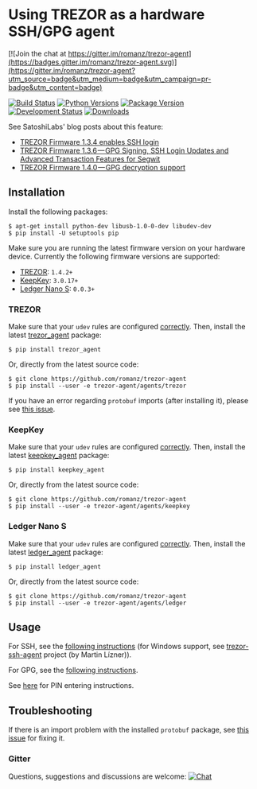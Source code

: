 # Using TREZOR as a hardware SSH/GPG agent

[![Join the chat at https://gitter.im/romanz/trezor-agent](https://badges.gitter.im/romanz/trezor-agent.svg)](https://gitter.im/romanz/trezor-agent?utm_source=badge&utm_medium=badge&utm_campaign=pr-badge&utm_content=badge)

[![Build Status](https://travis-ci.org/romanz/trezor-agent.svg?branch=master)](https://travis-ci.org/romanz/trezor-agent)
[![Python Versions](https://img.shields.io/pypi/pyversions/trezor_agent.svg)](https://pypi.python.org/pypi/trezor_agent/)
[![Package Version](https://img.shields.io/pypi/v/trezor_agent.svg)](https://pypi.python.org/pypi/trezor_agent/)
[![Development Status](https://img.shields.io/pypi/status/trezor_agent.svg)](https://pypi.python.org/pypi/trezor_agent/)
[![Downloads](https://img.shields.io/pypi/dm/trezor_agent.svg)](https://pypi.python.org/pypi/trezor_agent/)

See SatoshiLabs' blog posts about this feature:

- [TREZOR Firmware 1.3.4 enables SSH login](https://medium.com/@satoshilabs/trezor-firmware-1-3-4-enables-ssh-login-86a622d7e609)
- [TREZOR Firmware 1.3.6 — GPG Signing, SSH Login Updates and Advanced Transaction Features for Segwit](https://medium.com/@satoshilabs/trezor-firmware-1-3-6-20a7df6e692)
- [TREZOR Firmware 1.4.0 — GPG decryption support](https://www.reddit.com/r/TREZOR/comments/50h8r9/new_trezor_firmware_fidou2f_and_initial_ethereum/d7420q7/)

## Installation

Install the following packages:

	$ apt-get install python-dev libusb-1.0-0-dev libudev-dev
	$ pip install -U setuptools pip

Make sure you are running the latest firmware version on your hardware device.
Currently the following firmware versions are supported:

 * [TREZOR](https://wallet.trezor.io/data/firmware/releases.json): `1.4.2+`
 * [KeepKey](https://github.com/keepkey/keepkey-firmware/releases): `3.0.17+`
 * [Ledger Nano S](https://github.com/LedgerHQ/blue-app-ssh-agent): `0.0.3+`

### TREZOR

Make sure that your `udev` rules are configured [correctly](https://doc.satoshilabs.com/trezor-user/settingupchromeonlinux.html#manual-configuration-of-udev-rules).
Then, install the latest [trezor_agent](https://pypi.python.org/pypi/trezor_agent) package:

	$ pip install trezor_agent

Or, directly from the latest source code:

	$ git clone https://github.com/romanz/trezor-agent
	$ pip install --user -e trezor-agent/agents/trezor

If you have an error regarding `protobuf` imports (after installing it), please see [this issue](https://github.com/romanz/trezor-agent/issues/28).

### KeepKey

Make sure that your `udev` rules are configured [correctly](https://support.keepkey.com/support/solutions/articles/6000037796-keepkey-wallet-is-not-being-recognized-by-linux).
Then, install the latest [keepkey_agent](https://pypi.python.org/pypi/keepkey_agent) package:

	$ pip install keepkey_agent

Or, directly from the latest source code:

	$ git clone https://github.com/romanz/trezor-agent
	$ pip install --user -e trezor-agent/agents/keepkey

### Ledger Nano S

Make sure that your `udev` rules are configured [correctly](http://support.ledgerwallet.com/knowledge_base/topics/ledger-wallet-is-not-recognized-on-linux).
Then, install the latest [ledger_agent](https://pypi.python.org/pypi/ledger_agent) package:

	$ pip install ledger_agent

Or, directly from the latest source code:

	$ git clone https://github.com/romanz/trezor-agent
	$ pip install --user -e trezor-agent/agents/ledger

## Usage

For SSH, see the [following instructions](README-SSH.md) (for Windows support,
see [trezor-ssh-agent](https://github.com/martin-lizner/trezor-ssh-agent) project (by Martin Lízner)).

For GPG, see the [following instructions](README-GPG.md).

See [here](https://github.com/romanz/python-trezor#pin-entering) for PIN entering instructions.

## Troubleshooting

If there is an import problem with the installed `protobuf` package,
see [this issue](https://github.com/romanz/trezor-agent/issues/28) for fixing it.

### Gitter

Questions, suggestions and discussions are welcome: [![Chat](https://badges.gitter.im/romanz/trezor-agent.svg)](https://gitter.im/romanz/trezor-agent)
